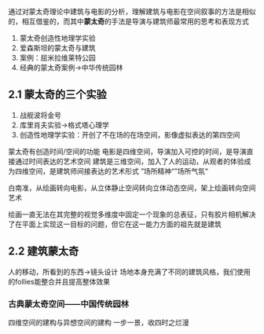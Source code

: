 通过对蒙太奇理论中建筑与电影的分析，理解建筑与电影在空间叙事的方法是相似的，相互借鉴的，而其中**蒙太奇**的手法是导演与建筑师最常用的思考和表现方式
1. 蒙太奇创造性地理学实验
2. 爱森斯坦的蒙太奇与建筑
3. 案例：屈米拉维莱特公园
4. 经典的蒙太奇案例->中华传统园林

## 2.1 蒙太奇的三个实验

1. 战舰波将金号
2. 库里肖夫实验->格式塔心理学
3. 创造性地理学实验：开创了不在场的在场空间，影像虚拟表达的第四空间

蒙太奇有创造时间/空间的功能
电影是四维空间，导演加入可控的时间，是导演直接通过时间表达的艺术空间
建筑是三维空间，加入了人的运动，从观者的体验成为四维空间，是建筑师间接表达的艺术形式
”场所精神“”场所气氛“

白南准，从绘画转向电影，从立体静止空间转向立体动态空间，架上绘画转向空间艺术

绘画一直无法在其完整的视觉多维度中固定一个现象的总表征，只有胶片相机解决了在平面上实现这一目标的问题，但它在这一能力方面的祖先就是建筑

## 2.2 建筑蒙太奇

人的移动，所看到的东西->镜头设计
场地本身充满了不同的建筑风格，我们使用的follies能整合并且提高整体效果

### 古典蒙太奇空间——中国传统园林

四维空间的建构与异想空间的建构
一步一景，收四时之烂漫